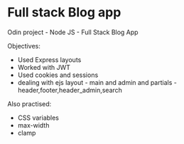 # Full stack Blog app

Odin project - Node JS - Full Stack Blog App

Objectives:


* Used Express layouts
* Worked with JWT
* Used cookies and sessions
* dealing with ejs layout - main and admin and partials - header,footer,header_admin,search


Also practised:
* CSS variables
* max-width
* clamp

